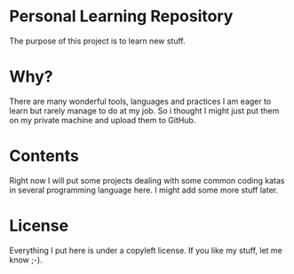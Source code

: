 # Personal Learning Repository

The purpose of this project is to learn new stuff.

# Why?

There are many wonderful tools, languages and practices I am eager to learn
but rarely manage to do at my job. So i thought I might just put them on my 
private machine and upload them to GitHub.

# Contents

Right now I will put some projects dealing with some common coding katas in several programming language here.
I might add some more stuff later.

# License

Everything I put here is under a copyleft license.
If you like my stuff, let me know ;-).
